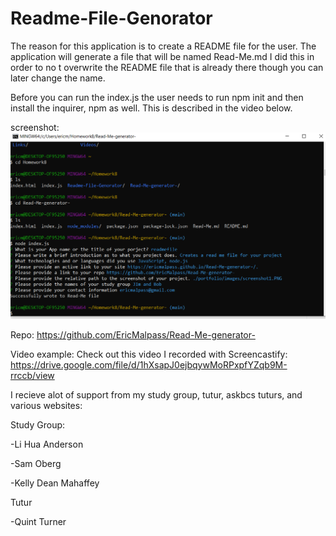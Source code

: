 # Readme-File-Genorator
The reason for this application is to create a README file for the user.
The application will generate a file that will be named Read-Me.md I did this 
in order to no t overwrite the README file that is already there though you can later change the name.

Before you can run the index.js the user needs to run npm init and then install the inquirer, npm as well. 
This is described in the video below.

screenshot:
![Screenshots](./screenshot.PNG)

Repo:
https://github.com/EricMalpass/Read-Me-generator-

Video example:
Check out this video I recorded with Screencastify: https://drive.google.com/file/d/1hXsapJ0ejbqywMoRPxpfYZqb9M-rrccb/view

I recieve alot of support from my study group, tutur, askbcs tuturs, and various websites:

Study Group:

-Li Hua Anderson

-Sam Oberg

-Kelly Dean Mahaffey

Tutur

-Quint Turner
